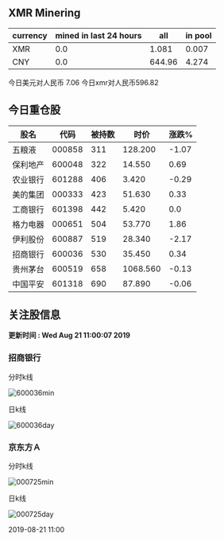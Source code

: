 ## XMR Minering

|currency|mined in last 24 hours|all|in pool|
|---|---|---|---|
|XMR|0.0|1.081|0.007|
|CNY|0.0|644.96|4.274|

今日美元对人民币 7.06	今日xmr对人民币596.82


## 今日重仓股 

|股名|代码|被持数|时价|涨跌%|
|---|---|---|---|---|
|五粮液|000858|311|128.200|-1.07|
|保利地产|600048|322|14.550|0.69|
|农业银行|601288|406|3.420|-0.29|
|美的集团|000333|423|51.630|0.33|
|工商银行|601398|442|5.420|0.0|
|格力电器|000651|504|53.770|1.86|
|伊利股份|600887|519|28.340|-2.17|
|招商银行|600036|530|35.450|0.34|
|贵州茅台|600519|658|1068.560|-0.13|
|中国平安|601318|690|87.890|-0.06|

## 关注股信息
**更新时间 : Wed Aug 21 11:00:07 2019**
### 招商银行 
分时k线

![600036min](http://image.sinajs.cn/newchart/min/n/sh600036.gif)

日k线

![600036day](http://image.sinajs.cn/newchart/daily/n/sh600036.gif)

### 京东方Ａ 
分时k线

![000725min](http://image.sinajs.cn/newchart/min/n/sz000725.gif)

日k线

![000725day](http://image.sinajs.cn/newchart/daily/n/sz000725.gif)

2019-08-21 11:00
